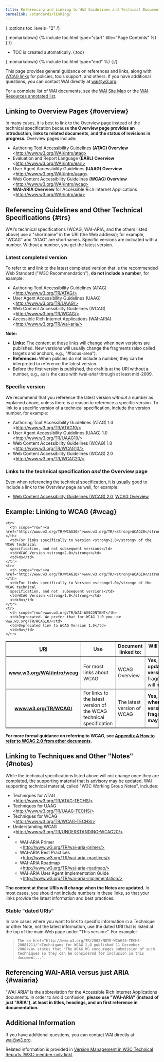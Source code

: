 ```yaml
---
title: Referencing and Linking to WAI Guidelines and Technical Documents
permalink: /standards/linking/
---
```


{::options toc_levels="2" /}

{::nomarkdown}
{% include toc.html type="start" title="Page Contents" %}
{:/}

-   TOC is created automatically.
{:toc}

{::nomarkdown}
{% include toc.html type="end" %}
{:/}

This page provides general guidance on references and links, along with
[WCAG links](#wcag) for policies, tools support, and others. If you have
additional questions, you can contact WAI directly at <wai@w3.org>.

For a complete list of WAI documents, see the [WAI Site
Map](http://www.w3.org/WAI/sitemap) or the [WAI Resources annotated
list](http://www.w3.org/WAI/Resources/).

Linking to Overview Pages {#overview}
-------------------------------------

In many cases, it is best to link to the Overview page instead of the
technical specification because **the Overview page provides an
introduction, links to related documents, and the status of revisions in
progress**. Overview pages include:

-   Authoring Tool Accessibility Guidelines **(ATAG) Overview**
    <br>\<http://www.w3.org/WAI/intro/atag>
-   Evaluation and Report Language **(EARL) Overview**
    <br>\<http://www.w3.org/WAI/intro/earl>
-   User Agent Accessibility Guidelines **(UAAG) Overview**
    <br>\<http://www.w3.org/WAI/intro/uaag>
-   Web Content Accessibility Guidelines **(WCAG) Overview**
    <br>\<http://www.w3.org/WAI/intro/wcag>
-   **WAI-ARIA Overview** for Accessible Rich Internet Applications
    <br>\<http://www.w3.org/WAI/intro/aria>

Referencing Guidelines and Other Technical Specifications {#trs}
-----------------------------------------------------------------

WAI's technical specifications (WCAG, WAI-ARIA, and the others listed
above) use a "shortname" in the URI (the Web address); for example,
"WCAG" and "ATAG" are shortnames. Specific versions are indicated with a
number. Without a number, you get the latest version.

### Latest completed version

To refer to and link to the latest completed version that is the
recommended Web Standard ("W3C Recommendation"), **do not include a
number**, for example:

-   Authoring Tool Accessibility Guidelines (ATAG)
    <br>\<http://www.w3.org/TR/ATAG/>
-   User Agent Accessibility Guidelines (UAAG)
    <br>\<http://www.w3.org/TR/UAAG/>
-   Web Content Accessibility Guidelines (WCAG)
    <br>\<http://www.w3.org/TR/WCAG/>
-   Accessible Rich Internet Applications (WAI-ARIA)
    <br>\<http://www.w3.org/TR/wai-aria/>

**Note:**

-   **Links:** The content at these links will change when new versions
    are published. New versions will usually change the fragments (also
    called targets and anchors, e.g., "\#focus-area").
-   **References:** When policies do not include a number, they can be
    interpreted to reference the latest version.
-   Before the first version is published, the draft is at the URI
    without a number, e.g., as is the case with /wai-aria/ through at
    least mid-2009.

### Specific version

We recommend that you reference the latest version *without* a number as
explained above, unless there is a reason to reference a specific
version. To link to a specific version of a technical specification,
include the version number, for example:

-   Authoring Tool Accessibility Guidelines (ATAG) 1.0<br>
    \<http://www.w3.org/TR/ATAG10/>
-   User Agent Accessibility Guidelines (UAAG) 1.0<br>
    \<http://www.w3.org/TR/UAAG10/>
-   Web Content Accessibility Guidelines (WCAG) 1.0<br>
    \<http://www.w3.org/TR/WCAG10/>
-   Web Content Accessibility Guidelines (WCAG) 2.0<br>
    \<http://www.w3.org/TR/WCAG20/>

### Links to the technical specification *and* the Overview page

Even when referencing the technical specification, it is usually good to
include a link to the Overview page as well, for example:

-   [Web Content Accessibility Guidelines (WCAG)
    2.0](http://www.w3.org/TR/WCAG20), [WCAG
    Overview](http://www.w3.org/WAI/intro/wcag)

Example: Linking to WCAG {#wcag}
---------------------------------

<table border="1" cellpadding="10">
<thead>
    <tr>
      <th scope="col"><abbr title="Universal Resource Identifier">URI</abbr></th>
      <th scope="col">Use</th>
      <th scope="col">Document linked to:</th>
      <th scope="col">Will the content at this URI change?</th>
    </tr>
</thead>
<tbody>
    <tr>
      <th scope="row"><a href="http://www.w3.org/WAI/intro/wcag">www.w3.org/<strong>WAI/intro/wcag</strong></a></th>
      <td>For most links about WCAG</td>
      <td>WCAG Overview</td>
      <td><strong>Yes, content will be updated with new versions,</strong> but the fragments/targets/anchors will mostly remain stable</td>
    </tr>
    <tr>
      <th scope="row"><a href="http://www.w3.org/TR/WCAG/">www.w3.org/TR/<strong>WCAG</strong>/</a></th>
      <td>For links to the latest version of the WCAG technical specification</td>
      <td>The latest version of WCAG</td>
      <td><strong>Yes, content will change when there are new versions, and fragments/targets/anchors may also change</strong></td>
    </tr>

    <tr>
      <th scope="row"><a href="http://www.w3.org/TR/WCAG20/">www.w3.org/TR/<strong>WCAG20</strong>/</a></th>
      <td>For links specifically to Version <strong>2.0</strong> of the WCAG technical
      specification, and not subsequent versions</td>
      <td>WCAG Version <strong>2.0</strong></td>
      <td>No</td>
    </tr>
    <tr>
      <th scope="row"><a href="http://www.w3.org/TR/WCAG10/">www.w3.org/TR/<strong>WCAG10</strong>/</a></th>
      <td>For links specifically to Version <strong>1.0</strong> of the WCAG technical
      specification, and not  subsequent versions</td>
      <td>WCAG Version <strong>1.0</strong></td>
      <td>No</td>
    </tr>
    <tr>
      <th scope="row">www.w3.org/TR/WAI-WEBCONTENT</th>
      <td>Deprecated. We prefer that for WCAG 1.0 you use www.w3.org/TR/WCAG10/</td>
      <td>Deprecated link to WCAG Version 1.0</td>
      <td>No</td>
    </tr>
  </tbody>
</table>

**For more formal guidance on referring to WCAG, see [Appendix A How to
refer to WCAG 2.0 from other
documents](http://www.w3.org/TR/UNDERSTANDING-WCAG20/appendixA.html).**

Linking to Techniques and Other "Notes" {#notes}
-------------------------------------------------

While the technical specifications listed above will not change once
they are completed, the supporting material that is advisory may be
updated. WAI supporting technical material, called "W3C Working Group
Notes", includes:

-   Techniques for ATAG <br>\<http://www.w3.org/TR/ATAG-TECHS/>
-   Techniques for UAAG <br>\<http://www.w3.org/TR/UAAG-TECHS/>
-   Techniques for WCAG <br>\<http://www.w3.org/TR/WCAG-TECHS/>
-   Understanding WCAG <br>\<http://www.w3.org/TR/UNDERSTANDING-WCAG20/>
-   - WAI-ARIA Primer <br>\<http://www.w3.org/TR/wai-aria-primer/>
    - WAI-ARIA Best Practices <br>\<http://www.w3.org/TR/wai-aria-practices/>
    - WAI-ARIA Roadmap <br>\<http://www.w3.org/TR/wai-aria-roadmap/>
    - WAI-ARIA User Agent Implementation Guide
      <br>\<http://www.w3.org/TR/wai-aria-implementation/>

**The content at these URIs will change when the Notes are updated.** In
most cases, you should not include numbers in these links, so that your
links provide the latest information and best practices.

### Stable "dated URIs"

In rare cases where you want to link to specific information in a
Technique or other Note, not the latest information, use the dated URI
that is listed at the top of the main Web page under "This version:".
For example:

> `The
> <a href="http://www.w3.org/TR/2008/NOTE-WCAG20-TECHS-20081211/">Techniques
> for WCAG 2.0 published 11 December 2008</a> states that "The WCAG WG
> encourages submission of such techniques so they can be considered for
> inclusion in this document...".`

Referencing WAI-ARIA versus just ARIA {#waiaria}
-------------------------------------------------

"WAI-ARIA" is the abbreviation for the Accessible Rich Internet
Applications documents. In order to avoid confusion, **please use
"WAI-ARIA" (instead of just "ARIA"), at least in titles, headings, and
on first reference in documentation.**

Additional Information
----------------------

If you have additional questions, you can contact WAI directly at
<wai@w3.org>.

Related information is provided in [Version Management in W3C Technical
Reports (W3C-member-only link)](http://www.w3.org/2005/05/tr-versions).
